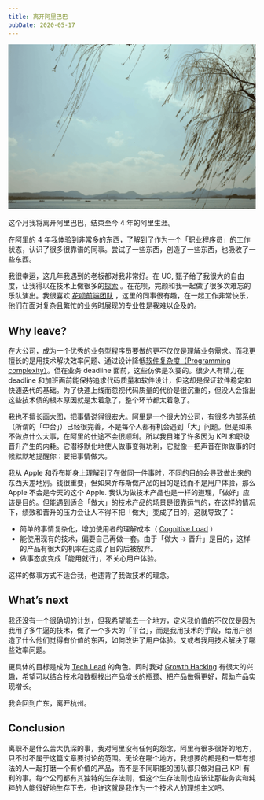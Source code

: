 ```yaml
---
title: 离开阿里巴巴
pubDate: 2020-05-17
---
```


![西湖](../../../images/EEZbgJYk@2x.png)

这个月我将离开阿里巴巴，结束至今 4 年的阿里生涯。

在阿里的 4 年我体验到非常多的东西，了解到了作为一个「职业程序员」的工作状态，认识了很多很靠谱的同事。尝试了一些东西，创造了一些东西，也吸收了一些东西。

我很幸运，这几年我遇到的老板都对我非常好。在 UC, 甄子给了我很大的自由度，让我得以在技术上做很多的[探索](https://lutaonan.com/blog/what-i-have-done-at-UC) 。在花呗，完颜和我一起做了很多次难忘的乐队演出。我很喜欢 [花呗前端团队](https://richlab.design/team/) ，这里的同事很有趣，在一起工作非常快乐，他们在面对复杂且繁忙的业务时展现的专业性是我难以企及的。

## Why leave?

在大公司，成为一个优秀的业务型程序员要做的更不仅仅是理解业务需求。而我更擅长的是用技术解决效率问题、通过设计降低[软件复杂度（Programming complexity）](https://www.wikiwand.com/en/Programming_complexity)。但在业务 deadline 面前，这些仿佛是次要的。很少人有精力在 deadline 和加班面前能保持追求代码质量和软件设计，但这却是保证软件稳定和快速迭代的基础。为了快速上线而忽视代码质量的代价是很沉重的，但没人会指出这些技术债的根本原因就是太着急了，整个环节都太着急了。

我也不擅长画大图，把事情说得很宏大。阿里是一个很大的公司，有很多内部系统（所谓的「中台」）已经很完善，不是每个人都有机会遇到「大」问题。但是如果不做点什么大事，在阿里的仕途不会很顺利。所以我目睹了许多因为 KPI 和职级晋升产生的内耗。它潜移默化地使人做事变得功利，它就像一把声音在你做事的时候默默地提醒你：要把事情做大。

我从 Apple 和乔布斯身上理解到了在做同一件事时，不同的目的会导致做出来的东西天差地别。钱很重要，但如果乔布斯做产品的目的是钱而不是用户体验，那么 Apple 不会是今天的这个 Apple. 我认为做技术产品也是一样的道理，「做好」应该是目的。但能遇到适合「做大」的技术产品的场景是很靠运气的，在这样的情况下，绩效和晋升的压力会让人不得不把「做大」变成了目的，这就导致了：

- 简单的事情复杂化，增加使用者的理解成本（ [Cognitive Load](https://www.wikiwand.com/en/Cognitive_load) ）
- 能使用现有的技术，偏要自己再做一套。由于「做大 -> 晋升」是目的，这样的产品有很大的机率在达成了目的后被放弃。
- 做事态度变成「能用就行」，不关心用户体验。

这样的做事方式不适合我，也违背了我做技术的理念。

## What’s next

我还没有一个很确切的计划，但我希望能去一个地方，定义我价值的不仅仅是因为我用了多牛逼的技术，做了一个多大的「平台」，而是我用技术的手段，给用户创造了什么他们觉得有价值的东西，如何改进了用户体验。又或者我用技术解决了哪些效率问题。

更具体的目标是成为 [Tech Lead](https://www.phodal.com/blog/path-to-tech-lead/) 的角色。同时我对 [Growth Hacking](https://book.douban.com/subject/27593848/) 有很大的兴趣，希望可以结合技术和数据找出产品增长的瓶颈、把产品做得更好，帮助产品实现增长。

我会回到广东，离开杭州。

## Conclusion

离职不是什么苦大仇深的事，我对阿里没有任何的怨念，阿里有很多很好的地方，只不过不属于这篇文章要讨论的范围。无论在哪个地方，我想要的都是和一群有想法的人一起打磨一个有价值的产品，而不是不同职能的团队都只做对自己 KPI 有利的事。每个公司都有其独特的生存法则，但这个生存法则也应该让那些务实和纯粹的人能很好地生存下去。也许这就是我作为一个技术人的理想主义吧。